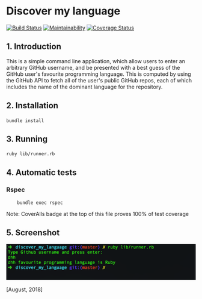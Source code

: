 # Discover my language
[![Build Status](https://travis-ci.org/szymon33/discover_my_language.svg?branch=master)](https://travis-ci.org/szymon33/discover_my_language)
[![Maintainability](https://api.codeclimate.com/v1/badges/fd33839164ffe84143b4/maintainability)](https://codeclimate.com/github/szymon33/discover_my_language/maintainability)
[![Coverage Status](https://coveralls.io/repos/github/szymon33/discover_my_language/badge.svg?branch=master)](https://coveralls.io/github/szymon33/discover_my_language?branch=master)

## 1. Introduction

 This is a simple command line application, which allow users to enter an arbitrary GitHub username, and be presented with a best guess of the GitHub user's favourite programming language. This is computed by using the GitHub API to fetch all of the user's public GitHub repos, each of which includes the name of the dominant language for the repository.

## 2. Installation

`bundle install`

## 3. Running

`ruby lib/runner.rb`

## 4. Automatic tests

### Rspec
```
    bundle exec rspec
```

Note: CoverAlls badge at the top of this file proves 100% of test coverage

## 5. Screenshot

![Screentshot](https://github.com/szymon33/discover_my_language/blob/master/screenshot-1.png)

[August, 2018]
